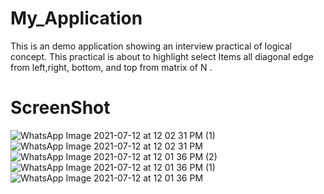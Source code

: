 # My_Application
This is an demo application showing an interview practical of logical concept.
This practical is about to highlight select Items all diagonal edge from left,right, bottom, and top from matrix of N .
# ScreenShot 
![WhatsApp Image 2021-07-12 at 12 02 31 PM (1)](https://user-images.githubusercontent.com/43085695/125241561-3a76b100-e309-11eb-97bc-27dea0a86e5e.jpeg)
![WhatsApp Image 2021-07-12 at 12 02 31 PM](https://user-images.githubusercontent.com/43085695/125241565-3ba7de00-e309-11eb-94d7-b134334d6ef4.jpeg)
![WhatsApp Image 2021-07-12 at 12 01 36 PM (2)](https://user-images.githubusercontent.com/43085695/125241567-3c407480-e309-11eb-9e8c-443670e3b3a0.jpeg)
![WhatsApp Image 2021-07-12 at 12 01 36 PM (1)](https://user-images.githubusercontent.com/43085695/125241571-3cd90b00-e309-11eb-9b67-c0d8bcc61369.jpeg)
![WhatsApp Image 2021-07-12 at 12 01 36 PM](https://user-images.githubusercontent.com/43085695/125241575-3cd90b00-e309-11eb-9b16-8fe836d2ba11.jpeg)


